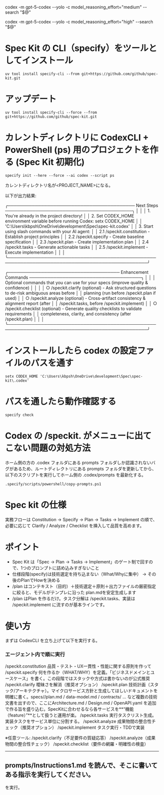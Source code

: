 codex -m gpt-5-codex --yolo -c model_reasoning_effort="medium" --search "$@"

codex -m gpt-5-codex --yolo -c model_reasoning_effort="high" --search "$@"


# Spec Kit の CLI（specify）をツールとしてインストール

```
uv tool install specify-cli --from git+https://github.com/github/spec-kit.git
```

# アップデート

```
uv tool install specify-cli --force --from git+https://github.com/github/spec-kit.git
```

# カレントディレクトリに CodexCLI + PowerShell (ps) 用のプロジェクトを作る (Spec Kit 初期化)

```
specify init --here --force --ai codex --script ps
```
カレントディレクトリ名が<PROJECT_NAME>になる。

以下が出力結果:

╭────────────────────────────────────────── Next Steps ──────────────────────────────────────────╮
│                                                                                                │
│  1. You're already in the project directory!                                                   │
│  2. Set CODEX_HOME environment variable before running Codex: setx CODEX_HOME                  │
│  'C:\Users\kbpsh\OneDrive\development\Spec\spec-kit\.codex'                                    │
│  3. Start using slash commands with your AI agent:                                             │
│     2.1 /speckit.constitution - Establish project principles                                   │
│     2.2 /speckit.specify - Create baseline specification                                       │
│     2.3 /speckit.plan - Create implementation plan                                             │
│     2.4 /speckit.tasks - Generate actionable tasks                                             │
│     2.5 /speckit.implement - Execute implementation                                            │
│                                                                                                │
╰────────────────────────────────────────────────────────────────────────────────────────────────╯

╭───────────────────────────────────── Enhancement Commands ─────────────────────────────────────╮
│                                                                                                │
│  Optional commands that you can use for your specs (improve quality & confidence)              │
│                                                                                                │
│  ○ /speckit.clarify (optional) - Ask structured questions to de-risk ambiguous areas before    │
│  planning (run before /speckit.plan if used)                                                   │
│  ○ /speckit.analyze (optional) - Cross-artifact consistency & alignment report (after          │
│  /speckit.tasks, before /speckit.implement)                                                    │
│  ○ /speckit.checklist (optional) - Generate quality checklists to validate requirements        │
│  completeness, clarity, and consistency (after /speckit.plan)                                  │
│                                                                                                │
╰────────────────────────────────────────────────────────────────────────────────────────────────╯

# インストールしたら codex の設定ファイルのパスを通す

```
setx CODEX_HOME 'C:\Users\kbpsh\OneDrive\development\Spec\spec-kit\.codex'
```

# パスを通したら動作確認する

```
specify check
```

# Codex の /speckit. がメニューに出てこない問題の対処方法

ホーム側の方の .codex フォルダにある prompts フォルダしか認識されないバグがあるため、ルートディレクトリにある prompts フォルダを更新してから、以下のスクリプトを実行してホーム側の .codex/prompts を最新化する。

```
.specify/scripts/powershell/copy-prompts.ps1
```

# Spec kit の仕様

実務フローは Constitution → Specify → Plan → Tasks → Implement の順で、必要に応じて Clarify / Analyze / Checklist を挿入して品質を高めます。

# ポイント

- Spec Kit は「Spec → Plan → Tasks → Implement」のゲート制で回すので、1つのプロンプトに詰め込みすぎないこと
- 仕様段階(specify)は技術選定を持ち込まない（What/Whyに集中） → その後のPlanでHowを決める
- /plan はコンテキスト（目的）＋技術選定＋原則＋出力ファイルの厳密指定に絞ると、モデルがテンプレに沿った plan.mdを安定生成します
- /plan はPlan を作るだけ。タスク分解は /speckit.tasks、実装は /speckit.implement に流すのが基本ラインです。

# 使い方

まずは CodexCLI を立ち上げて以下を実行する。

### エージェント内で順に実行
/speckit.constitution  品質・テスト・UX一貫性・性能に関する原則を作って
/speckit.specify       何を作るか（WHAT/WHY）を定義。「ビジネスドメインとユースケース」を書く。この段階ではスタックや方式は書かないのが公式推奨
/speckit.clarify       曖昧さを解消（推奨オプション）
/speckit.plan          技術計画（スタック/アーキテクチャ）。マイクロサービス方針と生成してほしいドキュメントを明確に書く。specs/<feature>/plan.md / data-model.md / contracts/ ... など複数の技術文書を出すので、ここにArchitecture.md / Design.md / OpenAPI.yaml を追加で作る旨を盛り込む。SpecKitに合わせるなら各サービスを**“機能（feature）”**として扱うと運用が楽。
/speckit.tasks         実行タスクリスト生成。実装タスクをサービス単位に分割する。
/speckit.analyze       成果物間の整合性チェック（推奨オプション）
/speckit.implement     タスク実行・TDDで実装

※任意ツール:
/speckit.clarify（不足要件の質疑応答）
/speckit.analyze（成果物間の整合性チェック）
/speckit.checklist（要件の網羅・明確性の検査）




---
prompts/Instructions1.md を読んで、そこに書いてある指示を実行してください。
---
を実行。
